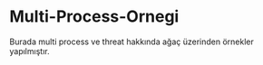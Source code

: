# Multi-Process-Ornegi
Burada multi process ve threat hakkında ağaç üzerinden örnekler yapılmıştır.
